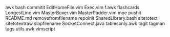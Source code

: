awk
bash
commitit
EditHomeFile.vim
Exec.vim
f.awk
flashcards
LongestLine.vim
MasterBoxer.vim
MasterPadder.vim
moe
pushit
README.md
removefromfilename
repoinit
SharedLibrary.bash
sitetotext
sitetotextraw
slapfilename
SocketConnect.java
tablesonly.awk
tagit
tagman
tags
utils.awk
vimscript
